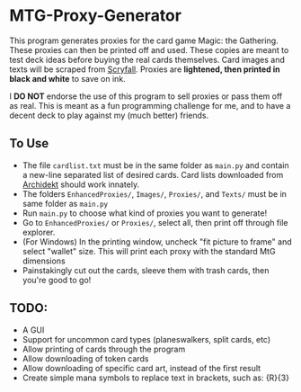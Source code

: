 # MTG-Proxy-Generator

This program generates proxies for the card game Magic: the Gathering. These proxies can then be printed off and used.
These copies are meant to test deck ideas before buying the real cards themselves.
Card images and texts will be scraped from [Scryfall](https://scryfall.com).
Proxies are **lightened, then printed in black and white** to save on ink.

I **DO NOT** endorse the use of this program to sell proxies or pass them off as real.
This is meant as a fun programming challenge for me, and to have a decent deck to play against my (much better) friends.

## To Use
- The file `cardlist.txt` must be in the same folder as `main.py` and contain a new-line separated list of desired cards. Card lists downloaded from [Archidekt](https://archidekt.com) should work innately.
- The folders `EnhancedProxies/`, `Images/`, `Proxies/`, and `Texts/` must be in same folder as `main.py`
- Run `main.py` to choose what kind of proxies you want to generate!
- Go to `EnhancedProxies/` or `Proxies/`, select all, then print off through file explorer.
- (For Windows) In the printing window, uncheck "fit picture to frame" and select "wallet" size. This will print each proxy with the standard MtG dimensions
- Painstakingly cut out the cards, sleeve them with trash cards, then you're good to go!

## TODO:
- A GUI
- Support for uncommon card types (planeswalkers, split cards, etc)
- Allow printing of cards through the program
- Allow downloading of token cards
- Allow downloading of specific card art, instead of the first result
- Create simple mana symbols to replace text in brackets, such as: {R}{3}
